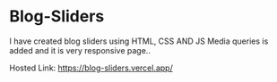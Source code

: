 # Blog-Sliders
I have created blog sliders using HTML, CSS AND JS 
Media queries is added and it is very responsive page..

Hosted Link: https://blog-sliders.vercel.app/
